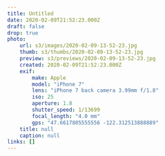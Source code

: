 ```yaml
---
title: Untitled
date: 2020-02-09T21:52:23.000Z
draft: false
drop: true
photo:
    url: s3/images/2020-02-09-13-52-23.jpg
    thumb: s3/thumbs/2020-02-09-13-52-23.jpg
    preview: s3/previews/2020-02-09-13-52-23.jpg
    created: 2020-02-09T21:52:23.000Z
    exif:
        make: Apple
        model: "iPhone 7"
        lens: "iPhone 7 back camera 3.99mm f/1.8"
        iso: 25
        aperture: 1.8
        shutter_speed: 1/13699
        focal_length: "4.0 mm"
        gps: "47.6617805555556 -122.312513888889"
    title: null
    caption: null
links: []
---
```

